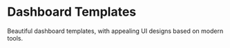 # Dashboard Templates
Beautiful dashboard templates, with appealing UI designs based on modern tools.
